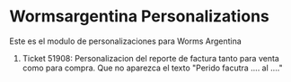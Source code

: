 # Wormsargentina Personalizations

Este es el modulo de personalizaciones para Worms Argentina

1. Ticket 51908: Personalizacion del reporte de factura tanto para venta como para compra. Que no aparezca el texto "Perido facutra .... al ...."
